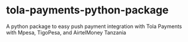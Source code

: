# tola-payments-python-package
A python package to easy push payment integration with Tola Payments with  Mpesa, TigoPesa, and AirtelMoney Tanzania
